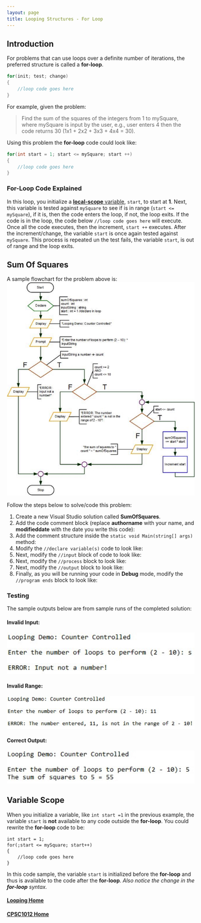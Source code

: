 ```yaml
---
layout: page
title: Looping Structures - For Loop
---
```


## Introduction
For problems that can use loops over a definite number of iterations, the preferred structure is called a **for-loop**.

```csharp
for(init; test; change)
{
    //loop code goes here
}
```

For example, given the problem:<br>
>Find the sum of the squares of the integers from 1 to mySquare, where mySquare is input by the user, e.g., user enters 4 then the code returns 30 (1x1 + 2x2 + 3x3 + 4x4 = 30).

Using this problem the **for-loop** code could look like:

```csharp
for(int start = 1; start <= mySquare; start ++)
{
    //loop code goes here
}
```

### For-Loop Code Explained
In this loop, you initialize a [**local-scope** variable](#scope), `start`, to start at **1**. Next, this variable is tested against `mySquare` to see if is in range (`start <= mySquare`), if it is, then the code enters the loop, if not, the loop exits. If the code is in the loop, the code below `//loop code goes here` will execute. Once all the code executes, then the increment, `start ++` executes. After the increment/change, the variable `start` is once again tested against `mySquare`. This process is repeated un the test fails, the variable `start`, is out of range and the loop exits.

## Sum Of Squares
A sample flowchart for the problem above is:<br>
![flowchart-sum-squares](files/flowchart-sum-squares.jpg)

Follow the steps below to solve/code this problem:
1. Create a new Visual Studio solution called **SumOfSquares**.
2. Add the code comment block (replace **authorname** with your name, and **modifieddate** with the date you write this code):
3. Add the comment structure inside the `static void Main(string[] args)` method:
4. Modify the `//declare variable(s)` code to look like:
5. Next, modify the `//input` block of code to look like:
6. Next, modify the `//process` block to look like:
7. Next, modify the `//output` block to look like:
8. Finally, as you will be running your code in **Debug** mode, modify the `//program ends` block to look like:

### Testing
The sample outputs below are from sample runs of the completed solution:
#### Invalid Input:
![sum-squares-01](files/sum-squares-01.jpg)
#### Invalid Range:
![sum-squares-02](files/sum-squares-02.jpg)
#### Correct Output:
![sum-squares-03](files/sum-squares-03.jpg)

## <a ID="scope">Variable Scope</a>
When you initialize a variable, like `int start =1` in the previous example, the variable `start` is **not** available to any code outside the **for-loop**. You could rewrite the **for-loop** code to be:

```chsarp
int start = 1;
for(;start <= mySquare; start++)
{
    //loop code goes here
}
```

In this code sample, the variable `start` is initialized before the **for-loop** and thus is available to the code after the **for-loop**. _Also notice the change in the **for-loop** syntax._

#### [Looping Home](index.md)
#### [CPSC1012 Home](../)